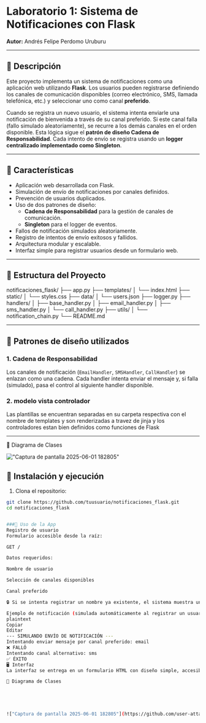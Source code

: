 # Laboratorio 1: Sistema de Notificaciones con Flask  
**Autor:** Andrés Felipe Perdomo Uruburu

---

## 📘 Descripción

Este proyecto implementa un sistema de notificaciones como una aplicación web utilizando **Flask**. Los usuarios pueden registrarse definiendo los canales de comunicación disponibles (correo electrónico, SMS, llamada telefónica, etc.) y seleccionar uno como canal **preferido**.

Cuando se registra un nuevo usuario, el sistema intenta enviarle una notificación de bienvenida a través de su canal preferido. Si este canal falla (fallo simulado aleatoriamente), se recurre a los demás canales en el orden disponible. Esta lógica sigue el **patrón de diseño Cadena de Responsabilidad**. Cada intento de envío se registra usando un **logger centralizado implementado como Singleton**.

---

## 🧩 Características

- Aplicación web desarrollada con Flask.
- Simulación de envío de notificaciones por canales definidos.
- Prevención de usuarios duplicados.
- Uso de dos patrones de diseño:
  - **Cadena de Responsabilidad** para la gestión de canales de comunicación.
  - **Singleton** para el logger de eventos.
- Fallos de notificación simulados aleatoriamente.
- Registro de intentos de envío exitosos y fallidos.
- Arquitectura modular y escalable.
- Interfaz simple para registrar usuarios desde un formulario web.

---

## 🧱 Estructura del Proyecto

notificaciones_flask/
├── app.py
├── templates/
│ └── index.html
├── static/
│ └── styles.css
├── data/
│ └── users.json
├── logger.py
├── handlers/
│ ├── base_handler.py
│ ├── email_handler.py
│ ├── sms_handler.py
│ └── call_handler.py
├── utils/
│ └── notification_chain.py
└── README.md


---

## 🔁 Patrones de diseño utilizados

### 1. Cadena de Responsabilidad

Los canales de notificación (`EmailHandler`, `SMSHandler`, `CallHandler`) se enlazan como una cadena. Cada handler intenta enviar el mensaje y, si falla (simulado), pasa el control al siguiente handler disponible.

### 2. modelo vista controlador

Las plantillas se encuentran separadas en su carpeta respectiva con el nombre de templates y son renderizadas a travez de jinja y los controladores estan bien definidos como funciones de Flask

---
📘 Diagrama de Clases





!["Captura de pantalla 2025-06-01 182805"](https://github.com/user-attachments/assets/00f24364-c75a-402e-95eb-2fd46ad00b54)


## 🚀 Instalación y ejecución

1. Clona el repositorio:

```bash
git clone https://github.com/tuusuario/notificaciones_flask.git
cd notificaciones_flask


###📮 Uso de la App
Registro de usuario
Formulario accesible desde la raíz:

GET /

Datos requeridos:

Nombre de usuario

Selección de canales disponibles

Canal preferido

🔒 Si se intenta registrar un nombre ya existente, el sistema muestra un error.

Ejemplo de notificación (simulada automáticamente al registrar un usuario):
plaintext
Copiar
Editar
--- SIMULANDO ENVÍO DE NOTIFICACIÓN ---
Intentando enviar mensaje por canal preferido: email
❌ FALLÓ
Intentando canal alternativo: sms
✅ ÉXITO
🖥️ Interfaz
La interfaz se entrega en un formulario HTML con diseño simple, accesible en la raíz del servidor.  

📘 Diagrama de Clases





!["Captura de pantalla 2025-06-01 182805"](https://github.com/user-attachments/assets/00f24364-c75a-402e-95eb-2fd46ad00b54)

